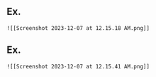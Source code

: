 
Ex.
- 
	![[Screenshot 2023-12-07 at 12.15.18 AM.png]]

Ex.
- 
	![[Screenshot 2023-12-07 at 12.15.41 AM.png]]
